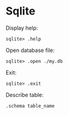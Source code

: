 # Sqlite

Display help:
```
sqlite> .help
```

Open database file:
```
sqlite> .open ./my.db
```

Exit:
```
sqlite> .exit
```

Describe table:
```
.schema table_name
```
